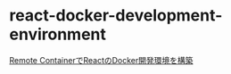 # react-docker-development-environment

[Remote ContainerでReactのDocker開発環境を構築](https://qiita.com/I_s/items/c50a65be402d21afa43d)
